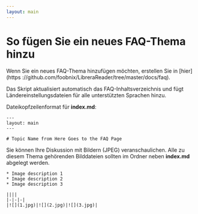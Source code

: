 ```yaml
---
layout: main
---
```


# So fügen Sie ein neues FAQ-Thema hinzu

Wenn Sie ein neues FAQ-Thema hinzufügen möchten, erstellen Sie in [hier](https ://github.com/foobnix/LibreraReader/tree/master/docs/faq).

Das Skript aktualisiert automatisch das FAQ-Inhaltsverzeichnis und fügt Ländereinstellungsdateien für alle unterstützten Sprachen hinzu.

Dateikopfzeilenformat für **index.md**:

```
---
layout: main
---

# Topic Name from Here Goes to the FAQ Page
```

Sie können Ihre Diskussion mit Bildern (JPEG) veranschaulichen. Alle zu diesem Thema gehörenden Bilddateien sollten im Ordner neben **index.md** abgelegt werden.

```
* Image description 1
* Image description 2
* Image description 3

||||
|-|-|-|
|![](1.jpg)|![](2.jpg)|![](3.jpg)|
```
